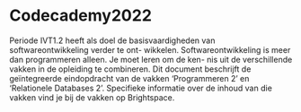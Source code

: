 # Codecademy2022
Periode IVT1.2 heeft als doel de basisvaardigheden van softwareontwikkeling verder te ont-
wikkelen. Softwareontwikkeling is meer dan programmeren alleen. Je moet leren om de ken-
nis uit de verschillende vakken in de opleiding te combineren.
Dit document beschrijft de geïntegreerde eindopdracht van de vakken ‘Programmeren 2’ en
‘Relationele Databases 2’. Specifieke informatie over de inhoud van die vakken vind je bij de
vakken op Brightspace.

